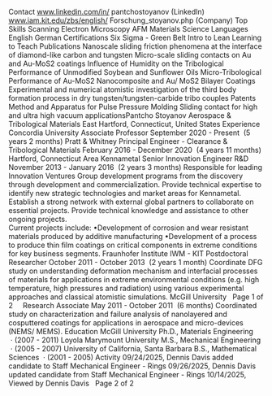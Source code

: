 Contact
www.linkedin.com/in/
pantchostoyanov  (LinkedIn)
www.iam.kit.edu/zbs/english/
Forschung_stoyanov.php
(Company)
Top Skills
Scanning Electron Microscopy
AFM
Materials Science
Languages
English
German
Certifications
Six Sigma - Green Belt
Intro to Lean
Learning to Teach
Publications
Nanoscale sliding friction
phenomena at the interface of
diamond-like carbon and tungsten
Micro-scale sliding contacts on Au
and Au-MoS2 coatings
Influence of Humidity on the
Tribological Performance of
Unmodified Soybean and Sunflower
Oils
Micro-Tribological Performance of
Au-MoS2 Nanocomposite and Au/
MoS2 Bilayer Coatings
Experimental and numerical
atomistic investigation of the third
body formation process in dry
tungsten/tungsten-carbide tribo
couples
Patents
Method and Apparatus for Pulse
Pressure Molding
Sliding contact for high and ultra high
vacuum applicationsPantcho Stoyanov
Aerospace & Tribological Materials
East Hartford, Connecticut, United States
Experience
Concordia University
Associate Professor
September 2020 - Present  (5 years 2 months)
Pratt & Whitney
Principal Engineer - Clearance & Tribological Materials
February 2016 - December 2020  (4 years 11 months)
Hartford, Connecticut Area
Kennametal
Senior Innovation Engineer R&D
November 2013 - January 2016  (2 years 3 months)
Responsible for leading Innovation Ventures Group development programs
from the discovery through development and commercialization. Provide
technical expertise to identify new strategic technologies and market areas
for Kennametal. Establish a strong network with external global partners to
collaborate on essential projects. Provide technical knowledge and assistance
to other ongoing projects.  
Current projects include:
•Development of corrosion and wear resistant materials produced by additive
manufacturing
•Development of a process to produce thin film coatings on critical components
in extreme conditions for key business segments.
Fraunhofer Institute IWM - KIT
Postdoctoral Researcher
October 2011 - October 2013  (2 years 1 month)
Coordinate DFG study on understanding deformation mechanism and
interfacial processes of materials for applications in extreme environmental
conditions (e.g. high temperature, high pressures and radiation) using various
experimental approaches and classical atomistic simulations.
McGill University
  Page 1 of 2
   
Research Associate
May 2011 - October 2011  (6 months)
Coordinated study on characterization and failure analysis of nanolayered and
cosputtered coatings for applications in aerospace and micro-devices (NEMS/
MEMS).
Education
McGill University
Ph.D., Materials Engineering  · (2007 - 2011)
Loyola Marymount University
M.S., Mechanical Engineering  · (2005 - 2007)
University of California, Santa Barbara
B.S., Mathematical Sciences  · (2001 - 2005)
Activity
09/24/2025, Dennis Davis added candidate to Staff Mechanical
Engineer - Rings
09/26/2025, Dennis Davis updated candidate from Staff Mechanical
Engineer - Rings
10/14/2025, Viewed by Dennis Davis
  Page 2 of 2